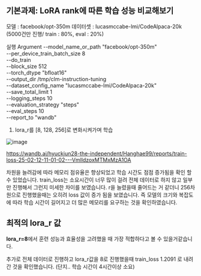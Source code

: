 ## 기본과제: LoRA rank에 따른 학습 성능 비교해보기

모델 : facebook/opt-350m
데이터셋 : lucasmccabe-lmi/CodeAlpaca-20k (5000건만 진행/ train : 80%, eval : 20%)

실행 Argument
    --model_name_or_path "facebook/opt-350m" \
    --per_device_train_batch_size 8 \
    --do_train \
    --block_size 512 \
    --torch_dtype "bfloat16"  \
    --output_dir /tmp/clm-instruction-tuning \
    --dataset_config_name "lucasmccabe-lmi/CodeAlpaca-20k" \
    --save_total_limit 1 \
    --logging_steps 10  \
    --evaluation_strategy "steps"  \
    --eval_steps 10  \
    --report_to "wandb"
1. lora_r를 [8, 128, 256]로 변화시켜가며 학습

![image](https://github.com/user-attachments/assets/b80fcf5a-2ed2-406d-821a-424565f24381)

https://wandb.ai/hyuckjun28-the-independent/Hanghae99/reports/train-loss-25-02-12-11-01-02---VmlldzoxMTMxMzA1OA

차원을 늘려감에 따라 메모리 점유율은 향상되었고 학습 시간도 점점 증가됨을 확인 할 수 있었습니다.
train_loss는 소요시간이 너무 많이 걸려 전체 데이터로 하지 않고 일부만 진행해서 그런지 미세한 차이를 보였습니다.
r을 늘렸을때 줄어드는 거 같더니 256차원으로 진행했을때는 오히려 loss 값이 증가 됨을 보였습니다.
즉 모델의 크기와 복잡도에 따라 학습 시간이 길어지고 더 많은 메모리를 요구하는 것을 확인하였습니다.

## 최적의 lora_r 값
**lora_r=8**에서 훈련 성능과 효율성을 고려했을 때 가장 적합하다고 볼 수 있을거같습니다.

추가로 전체 데이터로 진행하고 lora_r값을 8로 진행했을때 train_loss 1.2091 로 내려간 것을 확인했습니다. (단지.. 학습 시간이 4시간이상 소요)

